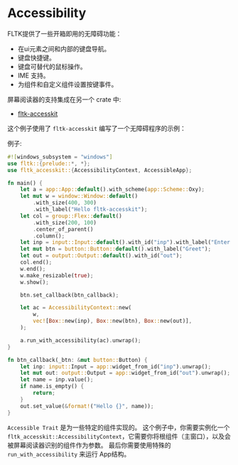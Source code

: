 # Accessibility

FLTK提供了一些开箱即用的无障碍功能：
- 在ui元素之间和内部的键盘导航。
- 键盘快捷键。
- 键盘可替代的鼠标操作。
- IME 支持。
- 为组件和自定义组件设置按键事件。

屏幕阅读器的支持集成在另一个 crate 中:
- [fltk-accesskit](https://github.com/fltk-rs/fltk-accesskit)

这个例子使用了 `fltk-accesskit` 编写了一个无障碍程序的示例：

例子:
```rust
#![windows_subsystem = "windows"]
use fltk::{prelude::*, *};
use fltk_accesskit::{AccessibilityContext, AccessibleApp};

fn main() {
    let a = app::App::default().with_scheme(app::Scheme::Oxy);
    let mut w = window::Window::default()
        .with_size(400, 300)
        .with_label("Hello fltk-accesskit");
    let col = group::Flex::default()
        .with_size(200, 100)
        .center_of_parent()
        .column();
    let inp = input::Input::default().with_id("inp").with_label("Enter name:");
    let mut btn = button::Button::default().with_label("Greet");
    let out = output::Output::default().with_id("out");
    col.end();
    w.end();
    w.make_resizable(true);
    w.show();

    btn.set_callback(btn_callback);

    let ac = AccessibilityContext::new(
        w,
        vec![Box::new(inp), Box::new(btn), Box::new(out)],
    );

    a.run_with_accessibility(ac).unwrap();
}

fn btn_callback(_btn: &mut button::Button) {
    let inp: input::Input = app::widget_from_id("inp").unwrap();
    let mut out: output::Output = app::widget_from_id("out").unwrap();
    let name = inp.value();
    if name.is_empty() {
        return;
    }
    out.set_value(&format!("Hello {}", name));
}
```
`Accessible Trait` 是为一些特定的组件实现的。
这个例子中，你需要实例化一个`fltk_accesskit::AccessibilityContext`，它需要你将根组件（主窗口），以及会被屏幕阅读器识别的组件作为参数。
最后你需要使用特殊的 `run_with_accessibility` 来运行 App结构。